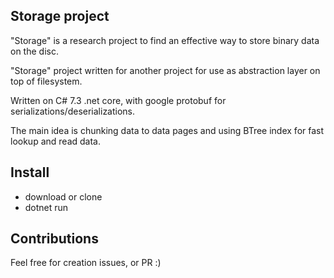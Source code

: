 ## Storage project

"Storage" is a research project to find an effective way to store binary data on the disc.

"Storage" project written for another project for use as abstraction layer on top of filesystem.

Written on C# 7.3 .net core, with google protobuf for serializations/deserializations.

The main idea is chunking data to data pages and using BTree index for fast lookup and read data.

## Install

- download or clone
- dotnet run

## Contributions

Feel free for creation issues, or PR :)
